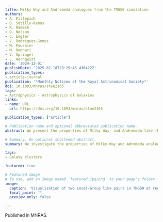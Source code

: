 ```yaml
---
title: Milky Way and Andromeda analogues from the TNG50 simulation
authors:
- A. Pillepich
- D. Sotillo-Ramos
- R. Ramesh
- D. Nelson
- C. Engler
- V. Rodriguez-Gomez
- M. Fournier
- M. Donnari
- V. Springel
- L. Hernquist
date: '2024-12-01'
publishDate: '2025-02-18T23:25:45.436422Z'
publication_types:
- article-journal
publication: '*Monthly Notices of the Royal Astronomical Society*'
doi: 10.1093/mnras/stae2165
tags:
- Astrophysics - Astrophysics of Galaxies
links:
- name: URL
  url: https://doi.org/10.1093/mnras/stae2165

publication_types: ["article"]

# Publication name and optional abbreviated publication name.
abstract: We present the properties of Milky Way- and Andromeda-like (MW/M31-like) galaxies simulated within TNG50, the highest-resolution run of the IllustrisTNG suite of ΛCDM magneto-hydrodynamical simulations.

# Summary. An optional shortened abstract.
summary: We investigate the properties of Milky-Way and Adromeda analogs in TNG50.

tags:
- Galaxy clusters

featured: true

# Featured image
# To use, add an image named `featured.jpg/png` to your page's folder. 
image:
  caption: 'Visualization of two Local-Group like pairs in TNG50 at redshift zero. Top panel: mass-weighted gas temperature, bottom panel: X-ray surface brightnes'
  focal_point: ""
  preview_only: false

---
```

Published in MNRAS.